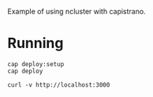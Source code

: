 Example of using ncluster with capistrano.

# Running

    cap deploy:setup
    cap deploy

    curl -v http://localhost:3000
